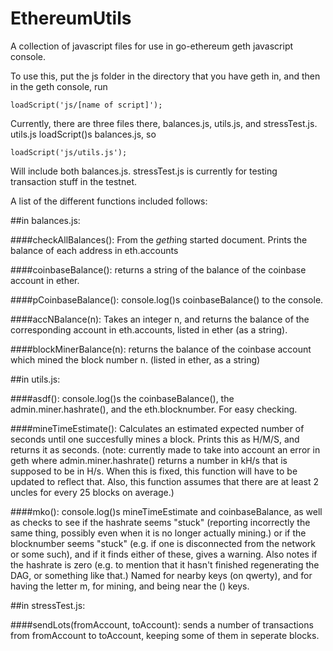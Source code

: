# EthereumUtils
A collection of javascript files for use in go-ethereum geth javascript console.

To use this, put the js folder in the directory that you have geth in, and then in the geth console, run

    loadScript('js/[name of script]');

Currently, there are three files there, balances.js,  utils.js, and stressTest.js. utils.js loadScript()s balances.js, so 

    loadScript('js/utils.js');

Will include both balances.js. stressTest.js is currently for testing transaction stuff in the testnet.

A list of the different functions included follows:

##in balances.js:

####checkAllBalances():
From the *geth*ing started document. Prints the balance of each address in eth.accounts

####coinbaseBalance():
returns a string of the balance of the coinbase account in ether.

####pCoinbaseBalance():
console.log()s coinbaseBalance() to the console.

####accNBalance(n):
Takes an integer n, and returns the balance of the corresponding account in eth.accounts, listed in ether (as a string).

####blockMinerBalance(n):
returns the balance of the coinbase account which mined the block number n. (listed in ether, as a string)

##in utils.js:

####asdf():
console.log()s the coinbaseBalance(), the admin.miner.hashrate(), and the eth.blocknumber. For easy checking.

####mineTimeEstimate():
Calculates an estimated expected number of seconds until one succesfully mines a block. Prints this as H/M/S, and returns it as seconds.
(note: currently made to take into account an error in geth where admin.miner.hashrate() returns a number in kH/s that is supposed to be in H/s. When this is fixed, this function will have to be updated to reflect that. Also, this function assumes that there are at least 2 uncles for every 25 blocks on average.)

####mko():
console.log()s mineTimeEstimate and coinbaseBalance, as well as checks to see if the hashrate seems "stuck" (reporting incorrectly the same thing, possibly even when it is no longer actually mining.) or if the blocknumber seems "stuck" (e.g. if one is disconnected from the network or some such), and if it finds either of these, gives a warning. Also notes if the hashrate is zero (e.g. to mention that it hasn't finished regenerating the DAG, or something like that.) 
Named for nearby keys (on qwerty), and for having the letter m, for mining, and being near the () keys.

##in stressTest.js:

####sendLots(fromAccount, toAccount):
sends a number of transactions from fromAccount to toAccount, keeping some of them in seperate blocks.
